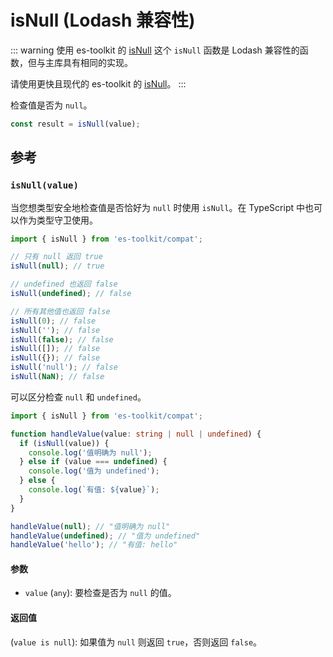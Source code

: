 # isNull (Lodash 兼容性)

::: warning 使用 es-toolkit 的 [isNull](../../predicate/isNull.md)
这个 `isNull` 函数是 Lodash 兼容性的函数，但与主库具有相同的实现。

请使用更快且现代的 es-toolkit 的 [isNull](../../predicate/isNull.md)。
:::

检查值是否为 `null`。

```typescript
const result = isNull(value);
```

## 参考

### `isNull(value)`

当您想类型安全地检查值是否恰好为 `null` 时使用 `isNull`。在 TypeScript 中也可以作为类型守卫使用。

```typescript
import { isNull } from 'es-toolkit/compat';

// 只有 null 返回 true
isNull(null); // true

// undefined 也返回 false
isNull(undefined); // false

// 所有其他值也返回 false
isNull(0); // false
isNull(''); // false
isNull(false); // false
isNull([]); // false
isNull({}); // false
isNull('null'); // false
isNull(NaN); // false
```

可以区分检查 `null` 和 `undefined`。

```typescript
import { isNull } from 'es-toolkit/compat';

function handleValue(value: string | null | undefined) {
  if (isNull(value)) {
    console.log('值明确为 null');
  } else if (value === undefined) {
    console.log('值为 undefined');
  } else {
    console.log(`有值: ${value}`);
  }
}

handleValue(null); // "值明确为 null"
handleValue(undefined); // "值为 undefined"
handleValue('hello'); // "有值: hello"
```

#### 参数

- `value` (`any`): 要检查是否为 `null` 的值。

#### 返回值

(`value is null`): 如果值为 `null` 则返回 `true`，否则返回 `false`。
